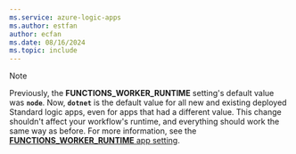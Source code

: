 ```yaml
---
ms.service: azure-logic-apps
ms.author: estfan
author: ecfan
ms.date: 08/16/2024
ms.topic: include
---
```


> [!NOTE]
> 
> Previously, the **FUNCTIONS_WORKER_RUNTIME** setting's default value was **`node`**. 
> Now, **`dotnet`** is the default value for all new and existing deployed Standard 
> logic apps, even for apps that had a different value. This change shouldn't affect 
> your workflow's runtime, and everything should work the same way as before. For more 
> information, see the [**FUNCTIONS_WORKER_RUNTIME** app setting](../edit-app-settings-host-settings.md#reference-local-settings-json).
